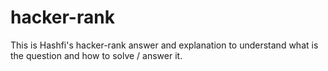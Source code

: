 # hacker-rank
This is Hashfi's hacker-rank answer and explanation to understand what is the question and how to solve / answer it.
